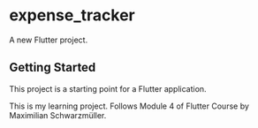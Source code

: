 # expense_tracker

A new Flutter project.

## Getting Started

This project is a starting point for a Flutter application.

This is my learning project. Follows Module 4 of Flutter Course by Maximilian Schwarzmüller.
